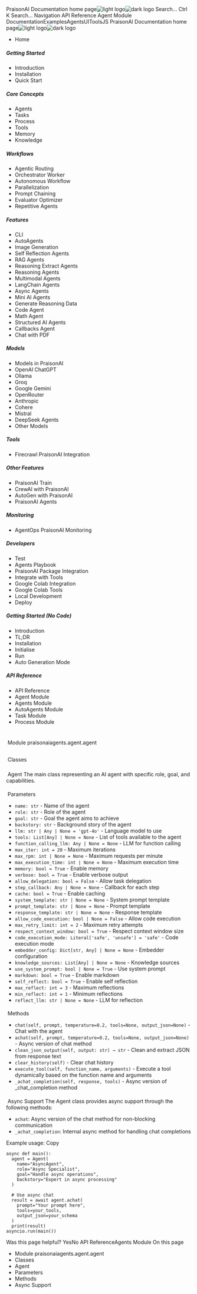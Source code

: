 PraisonAI Documentation home page![light logo](https://docs.praison.ai/images/praisonai-logo-large-dark.png)![dark logo](https://docs.praison.ai/images/praisonai-logo-large-light.png)
Search...
Ctrl K
Search...
Navigation
API Reference
Agent Module
DocumentationExamplesAgentsUIToolsJS
PraisonAI Documentation home page![light logo](https://docs.praison.ai/images/praisonai-logo-large-dark.png)![dark logo](https://docs.praison.ai/images/praisonai-logo-large-light.png)
  * Home


##### Getting Started
  * Introduction
  * Installation
  * Quick Start


##### Core Concepts
  * Agents
  * Tasks
  * Process
  * Tools
  * Memory
  * Knowledge


##### Workflows
  * Agentic Routing
  * Orchestrator Worker
  * Autonomous Workflow
  * Parallelization
  * Prompt Chaining
  * Evaluator Optimizer
  * Repetitive Agents


##### Features
  * CLI
  * AutoAgents
  * Image Generation
  * Self Reflection Agents
  * RAG Agents
  * Reasoning Extract Agents
  * Reasoning Agents
  * Multimodal Agents
  * LangChain Agents
  * Async Agents
  * Mini AI Agents
  * Generate Reasoning Data
  * Code Agent
  * Math Agent
  * Structured AI Agents
  * Callbacks Agent
  * Chat with PDF


##### Models
  * Models in PraisonAI
  * OpenAI ChatGPT
  * Ollama
  * Groq
  * Google Gemini
  * OpenRouter
  * Anthropic
  * Cohere
  * Mistral
  * DeepSeek Agents
  * Other Models


##### Tools
  * Firecrawl PraisonAI Integration


##### Other Features
  * PraisonAI Train
  * CrewAI with PraisonAI
  * AutoGen with PraisonAI
  * PraisonAI Agents


##### Monitoring
  * AgentOps PraisonAI Monitoring


##### Developers
  * Test
  * Agents Playbook
  * PraisonAI Package Integration
  * Integrate with Tools
  * Google Colab Integration
  * Google Colab Tools
  * Local Development
  * Deploy


##### Getting Started (No Code)
  * Introduction
  * TL;DR
  * Installation
  * Initialise
  * Run
  * Auto Generation Mode


##### API Reference
  * API Reference
  * Agent Module
  * Agents Module
  * AutoAgents Module
  * Task Module
  * Process Module


# 
​
Module praisonaiagents.agent.agent
## 
​
Classes
### 
​
Agent
The main class representing an AI agent with specific role, goal, and capabilities.
#### 
​
Parameters
  * `name: str` - Name of the agent
  * `role: str` - Role of the agent
  * `goal: str` - Goal the agent aims to achieve
  * `backstory: str` - Background story of the agent
  * `llm: str | Any | None = 'gpt-4o'` - Language model to use
  * `tools: List[Any] | None = None` - List of tools available to the agent
  * `function_calling_llm: Any | None = None` - LLM for function calling
  * `max_iter: int = 20` - Maximum iterations
  * `max_rpm: int | None = None` - Maximum requests per minute
  * `max_execution_time: int | None = None` - Maximum execution time
  * `memory: bool = True` - Enable memory
  * `verbose: bool = True` - Enable verbose output
  * `allow_delegation: bool = False` - Allow task delegation
  * `step_callback: Any | None = None` - Callback for each step
  * `cache: bool = True` - Enable caching
  * `system_template: str | None = None` - System prompt template
  * `prompt_template: str | None = None` - Prompt template
  * `response_template: str | None = None` - Response template
  * `allow_code_execution: bool | None = False` - Allow code execution
  * `max_retry_limit: int = 2` - Maximum retry attempts
  * `respect_context_window: bool = True` - Respect context window size
  * `code_execution_mode: Literal['safe', 'unsafe'] = 'safe'` - Code execution mode
  * `embedder_config: Dict[str, Any] | None = None` - Embedder configuration
  * `knowledge_sources: List[Any] | None = None` - Knowledge sources
  * `use_system_prompt: bool | None = True` - Use system prompt
  * `markdown: bool = True` - Enable markdown
  * `self_reflect: bool = True` - Enable self reflection
  * `max_reflect: int = 3` - Maximum reflections
  * `min_reflect: int = 1` - Minimum reflections
  * `reflect_llm: str | None = None` - LLM for reflection


#### 
​
Methods
  * `chat(self, prompt, temperature=0.2, tools=None, output_json=None)` - Chat with the agent
  * `achat(self, prompt, temperature=0.2, tools=None, output_json=None)` - Async version of chat method
  * `clean_json_output(self, output: str) → str` - Clean and extract JSON from response text
  * `clear_history(self)` - Clear chat history
  * `execute_tool(self, function_name, arguments)` - Execute a tool dynamically based on the function name and arguments
  * `_achat_completion(self, response, tools)` - Async version of _chat_completion method


#### 
​
Async Support
The Agent class provides async support through the following methods:
  * `achat`: Async version of the chat method for non-blocking communication
  * `_achat_completion`: Internal async method for handling chat completions


Example usage:
Copy
```
async def main():
  agent = Agent(
    name="AsyncAgent",
    role="Async Specialist",
    goal="Handle async operations",
    backstory="Expert in async processing"
  )
  
  # Use async chat
  result = await agent.achat(
    prompt="Your prompt here",
    tools=your_tools,
    output_json=your_schema
  )
  print(result)
asyncio.run(main())

```

Was this page helpful?
YesNo
API ReferenceAgents Module
On this page
  * Module praisonaiagents.agent.agent
  * Classes
  * Agent
  * Parameters
  * Methods
  * Async Support


